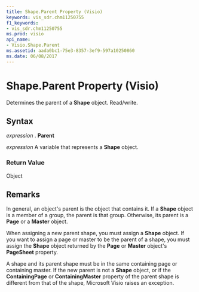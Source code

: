 ```yaml
---
title: Shape.Parent Property (Visio)
keywords: vis_sdr.chm11250755
f1_keywords:
- vis_sdr.chm11250755
ms.prod: visio
api_name:
- Visio.Shape.Parent
ms.assetid: aada0bc1-75e3-8357-3ef9-597a10250860
ms.date: 06/08/2017
---
```



# Shape.Parent Property (Visio)

Determines the parent of a **Shape** object. Read/write.


## Syntax

 _expression_ . **Parent**

 _expression_ A variable that represents a **Shape** object.


### Return Value

Object


## Remarks

In general, an object's parent is the object that contains it. If a **Shape** object is a member of a group, the parent is that group. Otherwise, its parent is a **Page** or a **Master** object.

When assigning a new parent shape, you must assign a **Shape** object. If you want to assign a page or master to be the parent of a shape, you must assign the **Shape** object returned by the **Page** or **Master** object's **PageSheet** property.

A shape and its parent shape must be in the same containing page or containing master. If the new parent is not a **Shape** object, or if the **ContainingPage** or **ContainingMaster** property of the parent shape is different from that of the shape, Microsoft Visio raises an exception.


